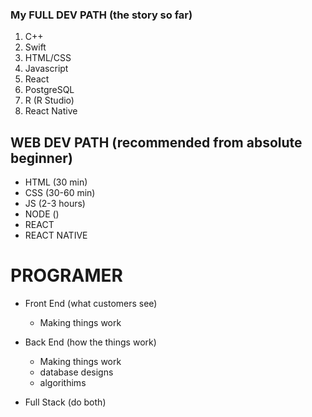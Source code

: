 ### My FULL DEV PATH (the story so far)
1. C++
2. Swift
3. HTML/CSS
4. Javascript
5. React
6. PostgreSQL
7. R (R Studio)
8. React Native


## WEB DEV PATH (recommended from absolute beginner)
- HTML (30 min)
- CSS (30-60 min)
- JS (2-3 hours)
- NODE ()
- REACT
- REACT NATIVE 




# PROGRAMER 
- Front End (what customers see)
   - Making things work 

- Back End (how the things work)
  - Making things work
  - database designs 
  - algorithims

- Full Stack (do both)
